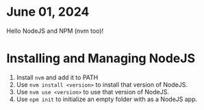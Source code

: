# June 01, 2024

Hello NodeJS and NPM (nvm too)!

# Installing and Managing NodeJS
1. Install `nvm` and add it to PATH
2. Use `nvm install <version>` to install that version of NodeJS.
3. Use `nvm use <version>` to use that version of NodeJS.
4. Use `npm init` to initialize an empty folder with as a NodeJS app. 
